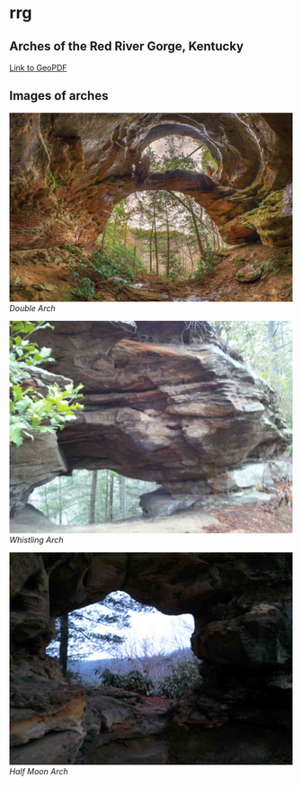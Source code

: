 # rrg
## Arches of the Red River Gorge, Kentucky

[Link to GeoPDF](basemap/RRG_arches.pdf)

## Images of arches 

![Double Arch ](graphics/double-arch.jpg)
*Double Arch*


![Whistling Arch](graphics/whistling-arch.jpg)
*Whistling Arch*

![Half Moon Arch](graphics/half-moon-arch.jpg)
*Half Moon Arch*
